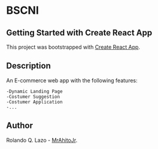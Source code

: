 # BSCNI 
## Getting Started with Create React App
This project was bootstrapped with [Create React App](https://github.com/facebook/create-react-app).

## Description 
An E-commerce web app with the following features:

    -Dynamic Landing Page
    -Costumer Suggestion
    -Costumer Application
    -...

## Author

Rolando Q. Lazo - [MrAhitoJr](https://github.com/MrAhitoJr).
